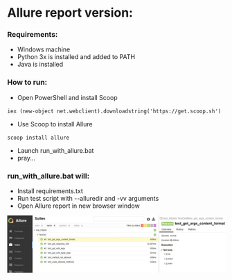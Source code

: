 # Allure report version:

  ### Requirements:
  - Windows machine
  - Python 3x is installed and added to PATH
  - Java is installed

  
  ### How to run:
  - Open PowerShell and install Scoop
  ```
  iex (new-object net.webclient).downloadstring('https://get.scoop.sh')
  ```
  - Use Scoop to install Allure
  ```
  scoop install allure
  ```
  - Launch run_with_allure.bat
  - pray...
  
  ### run_with_allure.bat will:
  
  - Install requirements.txt
  - Run test script with --alluredir and -vv arguments
  - Open Allure report in new browser window
  
  ![allure_report](https://raw.githubusercontent.com/dancost/test_httpbin/allure/allure_report.JPG)
